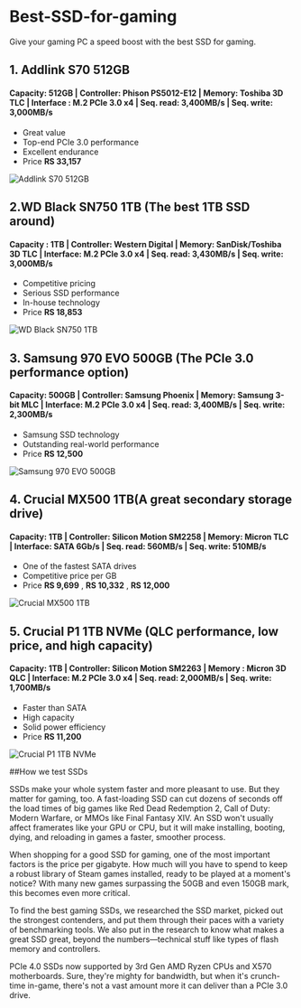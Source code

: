 # Best-SSD-for-gaming
Give your gaming PC a speed boost with the best SSD for gaming.

## 1. Addlink S70 512GB

#### Capacity: 512GB | Controller: Phison PS5012-E12 | Memory: Toshiba 3D TLC | Interface : M.2 PCIe 3.0 x4 | Seq. read: 3,400MB/s | Seq. write: 3,000MB/s 

* Great value
* Top-end PCIe 3.0 performance
* Excellent endurance
* Price **RS 33,157**

![Addlink S70 512GB](https://cdn.mos.cms.futurecdn.net/q8ffBsbm8r2yZafJtFtD9S-650-80.jpg.webp)


## 2.WD Black SN750 1TB (The best 1TB SSD around)

#### Capacity : 1TB | Controller: Western Digital | Memory: SanDisk/Toshiba 3D TLC | Interface: M.2 PCIe 3.0 x4 | Seq. read: 3,430MB/s | Seq. write: 3,000MB/s

* Competitive pricing
* Serious SSD performance
* In-house technology
* Price **RS 18,853**

![WD Black SN750 1TB](https://cdn.mos.cms.futurecdn.net/kQJvgCRqJkNg6eGgy8ck8J-650-80.jpg.webp)




## 3. Samsung 970 EVO 500GB (The PCIe 3.0 performance option)


#### Capacity: 500GB | Controller: Samsung Phoenix | Memory: Samsung 3-bit MLC | Interface: M.2 PCIe 3.0 x4 | Seq. read: 3,400MB/s | Seq. write: 2,300MB/s

* Samsung SSD technology
* Outstanding real-world performance
* Price **RS 12,500**


 ![Samsung 970 EVO 500GB](https://cdn.mos.cms.futurecdn.net/RALyP6HaRXPHMHECYSAdH3-650-80.jpg.webp)



## 4. Crucial MX500 1TB(A great secondary storage drive)


#### Capacity: 1TB | Controller: Silicon Motion SM2258 | Memory: Micron TLC | Interface: SATA 6Gb/s | Seq. read: 560MB/s | Seq. write: 510MB/s

* One of the fastest SATA drives
* Competitive price per GB
* Price **RS 9,699** , **RS 10,332** , **RS 12,000**


 ![Crucial MX500 1TB](https://cdn.mos.cms.futurecdn.net/q9Xbbhtgeh55zBqTNWzyMT-650-80.jpg.webp)



## 5. Crucial P1 1TB NVMe (QLC performance, low price, and high capacity)


#### Capacity: 1TB | Controller: Silicon Motion SM2263 | Memory : Micron 3D QLC | Interface: M.2 PCIe 3.0 x4 | Seq. read: 2,000MB/s | Seq. write: 1,700MB/s

* Faster than SATA
* High capacity
* Solid power efficiency
* Price **RS 11,200** 


 ![ Crucial P1 1TB NVMe](https://cdn.mos.cms.futurecdn.net/Xg8VwZvv4bvybNrpDxDzQH-650-80.jpg.webp)



##How we test SSDs

SSDs make your whole system faster and more pleasant to use. But they matter for gaming, too. A fast-loading SSD can cut dozens of seconds off the load times of big games like Red Dead Redemption 2, Call of Duty: Modern Warfare, or MMOs like Final Fantasy XIV. An SSD won't usually affect framerates like your GPU or CPU, but it will make installing, booting, dying, and reloading in games a faster, smoother process.

When shopping for a good SSD for gaming, one of the most important factors is the price per gigabyte. How much will you have to spend to keep a robust library of Steam games installed, ready to be played at a moment's notice? With many new games surpassing the 50GB and even 150GB mark, this becomes even more critical.

To find the best gaming SSDs, we researched the SSD market, picked out the strongest contenders, and put them through their paces with a variety of benchmarking tools. We also put in the research to know what makes a great SSD great, beyond the numbers—technical stuff like types of flash memory and controllers.

PCIe 4.0 SSDs now supported by 3rd Gen AMD Ryzen CPUs and X570 motherboards. Sure, they're mighty for bandwidth, but when it's crunch-time in-game, there's not a vast amount more it can deliver than a PCIe 3.0 drive.














